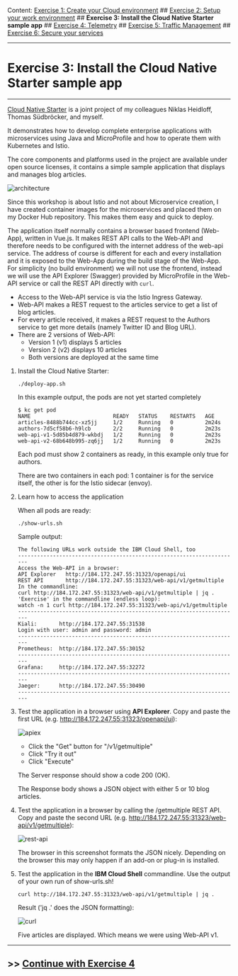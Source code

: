 Content:
[Exercise 1: Create your Cloud environment](exercise1.md) ##
[Exercise 2: Setup your work environment](exercise2.md) ##
**Exercise 3: Install the Cloud Native Starter sample app** ##
[Exercise 4: Telemetry](exercise4.md) ##
[Exercise 5: Traffic Management](exercise5.md) ##
[Exercise 6: Secure your services](exercise6.md)

---

# Exercise 3: Install the Cloud Native Starter sample app

---

[Cloud Native Starter](https://cloud-native-starter.mybluemix.net/) is a joint project of my colleagues Niklas Heidloff, Thomas Südbröcker, and myself. 

It demonstrates how to develop complete enterprise applications with microservices using Java and MicroProfile and how to operate them with Kubernetes and Istio.

The core components and platforms used in the project are available under open source licenses, it contains a simple sample application that displays and manages blog articles. 

![architecture](../images/cloudnativestarter-architecture.png)

Since this workshop is about Istio and not about Microservice creation, I have created container images for the microservices and placed them on my Docker Hub repository. This makes them easy and quick to deploy.

The application itself normally contains a browser based frontend (Web-App), written in Vue.js. It makes REST API calls to the Web-API and therefore needs to be configured with the internet address of the web-api service. The address of course is different for each and every installation and it is exposed to the Web-App during the build stage of the Web-App. For simplicity (no build environment) we will not use the frontend, instead we will use the API Explorer (Swagger) provided by MicroProfile in the Web-API service or call the REST API directly with `curl`.

- Access to the Web-API service is via the Istio Ingress Gateway. 
- Web-API makes a REST request to the articles service to get a list of blog articles.
- For every article received, it makes a REST request to the Authors service to get more details (namely Twitter ID and Blog URL).
- There are 2 versions of Web-API:
    - Version 1 (v1) displays 5 articles
    - Version 2 (v2) displays 10 articles
    - Both versions are deployed at the same time

1. Install the Cloud Native Starter:

    ```
    ./deploy-app.sh
    ```

    In this example output, the pods are not yet started completely

    ```
    $ kc get pod
    NAME                          READY   STATUS    RESTARTS   AGE
    articles-8488b744cc-xz5jj     1/2     Running   0          2m24s
    authors-7d5cf58b6-h9lcb       2/2     Running   0          2m23s
    web-api-v1-5d85b4d879-wkbdj   1/2     Running   0          2m23s
    web-api-v2-68b648b995-zq6jj   1/2     Running   0          2m23s
    ```

    Each pod must show 2 containers as ready, in this example only true for authors.

    There are two containers in each pod: 1 container is for the service itself, the other is for the Istio sidecar (envoy).

2. Learn how to access the application

    When all pods are ready:

    ```
    ./show-urls.sh
    ```

    Sample output:

    ```
    The following URLs work outside the IBM Cloud Shell, too
    ----------------------------------------------------------------------
    Access the Web-API in a browser:
    API Explorer   http://184.172.247.55:31323/openapi/ui
    REST API       http://184.172.247.55:31323/web-api/v1/getmultiple
    In the commandline:
    curl http://184.172.247.55:31323/web-api/v1/getmultiple | jq .
    'Exercise' in the commandline (endless loop):
    watch -n 1 curl http://184.172.247.55:31323/web-api/v1/getmultiple
    ----------------------------------------------------------------------
    Kiali:       http://184.172.247.55:31538
    Login with user: admin and password: admin
    ----------------------------------------------------------------------
    Prometheus:  http://184.172.247.55:30152
    ----------------------------------------------------------------------
    Grafana:     http://184.172.247.55:32272
    ----------------------------------------------------------------------
    Jaeger:      http://184.172.247.55:30490
    ----------------------------------------------------------------------
    ```

1. Test the application in a browser using **API Explorer**. Copy and paste the first URL (e.g. http://184.172.247.55:31323/openapi/ui):

    ![apiex](../images/api-explorer.png)

    - Click the "Get" button for "/v1/getmultiple"
    - Click "Try it out"
    - Click "Execute"


    The Server response should show a code 200 (OK).
    
    The Response body shows a JSON object with either 5 or 10 blog articles.

1. Test the application in a browser by calling the /getmultiple REST API. Copy and paste the second URL (e.g. http://184.172.247.55:31323/web-api/v1/getmultiple):  

    ![rest-api](../images/rest-api.png)

    The browser in this screenshot formats the JSON nicely. Depending on the browser this may only happen if an add-on or plug-in is installed.


1. Test the application in the **IBM Cloud Shell** commandline. Use the output of your own run of show-urls.sh!

    ```
    curl http://184.172.247.55:31323/web-api/v1/getmultiple | jq .
    ```

    Result ('jq .' does the JSON formatting):

    ![curl](../images/curl-web-api.png)

    Five articles are displayed. Which means we were using Web-API v1.

---    

## >> [Continue with Exercise 4](exercise4.md)